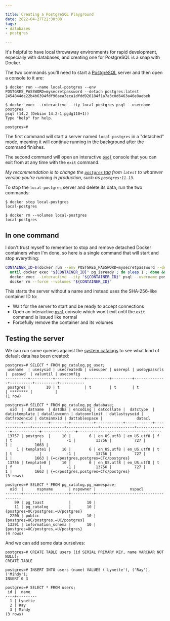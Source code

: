 ```yaml
---

title: Creating a PostgreSQL Playground
date: 2022-04-27T22:30:00
tags:
- databases
- postgres

---
```


It's helpful to have local throwaway environments for rapid development, especially with databases, and creating one for PostgreSQL is a snap with Docker.

The two commands you'll need to start a [PostgreSQL](https://www.postgresql.org/) server and then open a console to it are:

```shell
$ docker run --name local-postgres --env POSTGRES_PASSWORD=mysecretpassword --detach postgres:latest
2454844de22b4b6394fdf96aea3eca1dfdd926184f1a7a3c0d6463a46e8aebeb

$ docker exec --interactive --tty local-postgres psql --username postgres
psql (14.2 (Debian 14.2-1.pgdg110+1))
Type "help" for help.

postgres=#
```

The first command will start a server named `local-postgres` in a "detached" mode, meaning it will continue running in the background after the command finishes.

The second command will open an interactive [`psql`](https://www.postgresql.org/docs/current/app-psql.html) console that you can exit from at any time with the `exit` command.

_My recommendation is to change the [`postgres` tag](https://hub.docker.com/_/postgres?tab=tags) from `latest` to whatever version you're running in production, such as `postgres:11.13`._

To stop the `local-postgres` server and delete its data, run the two commands:

```shell
$ docker stop local-postgres
local-postgres

$ docker rm --volumes local-postgres
local-postgres
```

## In one command

I don't trust myself to remember to stop and remove detached Docker containers when I'm done, so here is a single command that will start and stop everything:

```bash
CONTAINER_ID=$(docker run --env POSTGRES_PASSWORD=mysecretpassword --detach postgres:latest) &&
  until docker exec "${CONTAINER_ID}" pg_isready ; do sleep 1 ; done &&
  docker exec --interactive --tty "${CONTAINER_ID}" psql --username postgres &&
  docker rm --force --volumes "${CONTAINER_ID}"
```

This starts the server without a name and instead uses the SHA-256-like container ID to:

- Wait for the server to start and be ready to accept connections
- Open an interactive [`psql`](https://www.postgresql.org/docs/current/app-psql.html) console which won't exit until the `exit` command is issued like normal
- Forcefully remove the container and its volumes

## Testing the server

We can run some queries against the [system catalogs](https://www.postgresql.org/docs/current/catalogs.html) to see what kind of default data has been created:

```shell
postgres=# SELECT * FROM pg_catalog.pg_user;
 usename  | usesysid | usecreatedb | usesuper | userepl | usebypassrls |  passwd  | valuntil | useconfig
----------+----------+-------------+----------+---------+--------------+----------+----------+-----------
 postgres |       10 | t           | t        | t       | t            | ******** |          |
(1 row)

postgres=# SELECT * FROM pg_catalog.pg_database;
  oid  |  datname  | datdba | encoding | datcollate |  datctype  | datistemplate | datallowconn | datconnlimit | datlastsysoid | datfrozenxid | datminmxid | dattablespace |               datacl
-------+-----------+--------+----------+------------+------------+---------------+--------------+--------------+---------------+--------------+------------+---------------+-------------------------------------
 13757 | postgres  |     10 |        6 | en_US.utf8 | en_US.utf8 | f             | t            |           -1 |         13756 |          727 |          1 |          1663 |
     1 | template1 |     10 |        6 | en_US.utf8 | en_US.utf8 | t             | t            |           -1 |         13756 |          727 |          1 |          1663 | {=c/postgres,postgres=CTc/postgres}
 13756 | template0 |     10 |        6 | en_US.utf8 | en_US.utf8 | t             | f            |           -1 |         13756 |          727 |          1 |          1663 | {=c/postgres,postgres=CTc/postgres}
(3 rows)

postgres=# SELECT * FROM pg_catalog.pg_namespace;
  oid  |      nspname       | nspowner |               nspacl
-------+--------------------+----------+-------------------------------------
    99 | pg_toast           |       10 |
    11 | pg_catalog         |       10 | {postgres=UC/postgres,=U/postgres}
  2200 | public             |       10 | {postgres=UC/postgres,=UC/postgres}
 13391 | information_schema |       10 | {postgres=UC/postgres,=U/postgres}
(4 rows)
```

And we can add some data ourselves:

```shell
postgres=# CREATE TABLE users (id SERIAL PRIMARY KEY, name VARCHAR NOT NULL);
CREATE TABLE

postgres=# INSERT INTO users (name) VALUES ('Lynette'), ('Ray'), ('Mindy');
INSERT 0 3

postgres=# SELECT * FROM users;
 id |  name
----+---------
  1 | Lynette
  2 | Ray
  3 | Mindy
(3 rows)
```
